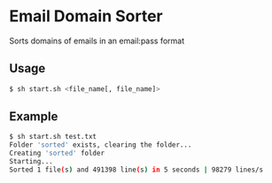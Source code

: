 # Email Domain Sorter
Sorts domains of emails in an email:pass format

## Usage
```bash
$ sh start.sh <file_name[, file_name]>
```

## Example
```bash
$ sh start.sh test.txt
Folder 'sorted' exists, clearing the folder...
Creating 'sorted' folder
Starting...
Sorted 1 file(s) and 491398 line(s) in 5 seconds | 98279 lines/s
```